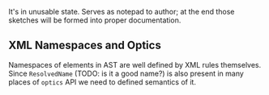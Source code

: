 It's in unusable state. Serves as notepad to author; at the end those sketches will be formed into proper documentation.

## XML Namespaces and Optics

Namespaces of elements in AST are well defined by XML rules themselves. Since `ResolvedName` (TODO: is it a good name?)
is also present in many places of `optics` API we need to defined semantics of it.

